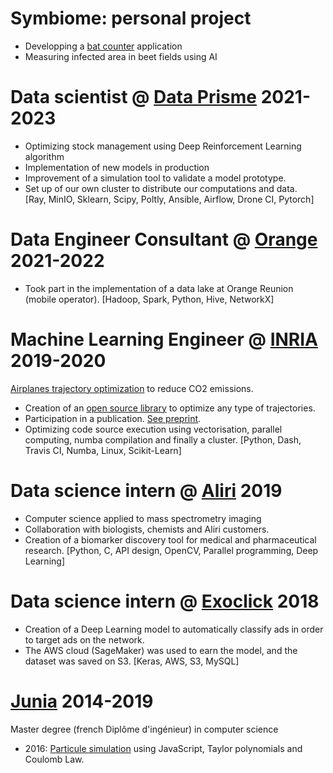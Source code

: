 # Symbiome: personal project

* Developping a [bat counter](https://youtu.be/Rm1eJ3VMXbo) application
* Measuring infected area in beet fields using AI

# Data scientist @ [Data Prisme](https://www.data-prisme.com) 2021-2023

* Optimizing stock management using Deep Reinforcement Learning algorithm
* Implementation of new models in production
* Improvement of a simulation tool to validate a  model prototype. 
* Set up of our own cluster to distribute our computations and data.  
[Ray, MinIO, Sklearn, Scipy, Poltly, Ansible, Airflow, Drone CI, Pytorch]

# Data Engineer Consultant @ [Orange](https://reunion.orange.com) 2021-2022 
* Took part in the implementation of a data lake at Orange Reunion (mobile operator). 
[Hadoop, Spark, Python, Hive, NetworkX]

# Machine Learning Engineer @ [INRIA](https://www.inria.fr/en) 2019-2020

[Airplanes trajectory optimization](https://www.inria.fr/fr/perf-ai-reduire-limpact-environnemental-du-trafic-aerien) to reduce CO2 emissions.
* Creation of an [open source library](https://pyrotor.readthedocs.io/en/latest/) to optimize any type of trajectories.
* Participation in a publication. [See preprint](https://arxiv.org/abs/2011.11820).
* Optimizing code source execution using vectorisation, parallel computing, numba compilation and finally a cluster.
[Python, Dash, Travis CI, Numba, Linux, Scikit-Learn]

# Data science intern @ [Aliri](https://aliribio.com) 2019
* Computer science applied to mass spectrometry imaging
* Collaboration with biologists, chemists and Aliri customers. 
* Creation of a biomarker discovery tool for medical and pharmaceutical research.
[Python, C, API design, OpenCV, Parallel programming, Deep Learning]

# Data science intern @ [Exoclick](https://exoclick.com) 2018
* Creation of a Deep Learning model to automatically classify ads in order to target ads on the network. 
* The AWS cloud (SageMaker) was used to earn the model, and the dataset was saved on S3.
[Keras, AWS, S3, MySQL]

# [Junia](https://www.junia.com/en/) 2014-2019

Master degree (french Diplôme d'ingénieur) in computer science

* 2016: [Particule simulation](/particules.html) using JavaScript, Taylor polynomials and Coulomb Law.
